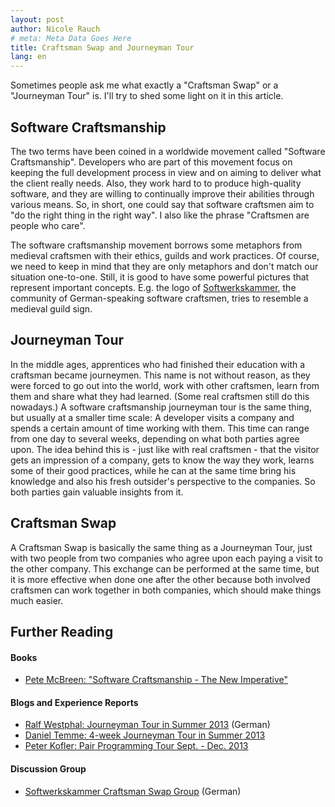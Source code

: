```yaml
---
layout: post
author: Nicole Rauch
# meta: Meta Data Goes Here
title: Craftsman Swap and Journeyman Tour
lang: en
---
```


Sometimes people ask me what exactly a "Craftsman Swap" or a "Journeyman Tour" is. I'll try to shed some light on it in this article.

## Software Craftsmanship

The two terms have been coined in a worldwide movement called "Software Craftsmanship". Developers who are part of this movement focus on keeping the full development process in view and on aiming to deliver what the client really needs. Also, they work hard to to produce high-quality software, and they are willing to continually improve their abilities through various means. So, in short, one could say that software craftsmen aim to "do the right thing in the right way". I also like the phrase "Craftsmen are people who care".

The software craftsmanship movement borrows some metaphors from medieval craftsmen with their ethics, guilds and work practices. Of course, we need to keep in mind that they are only metaphors and don't match our situation one-to-one. Still, it is good to have some powerful pictures that represent important concepts. E.g. the logo of [Softwerkskammer](https://www.softwerkskammer.org), the community of German-speaking software craftsmen, tries to resemble a medieval guild sign.

## Journeyman Tour

In the middle ages, apprentices who had finished their education with a craftsman became journeymen. This name is not without reason, as they were forced to go out into the world, work with other craftsmen, learn from them and share what they had learned. (Some real craftsmen still do this nowadays.) A software craftsmanship journeyman tour is the same thing, but usually at a smaller time scale: A developer visits a company and spends a certain amount of time working with them. This time can range from one day to several weeks, depending on what both parties agree upon. The idea behind this is - just like with real craftsmen - that the visitor gets an impression of a company, gets to know the way they work, learns some of their good practices, while he can at the same time bring his knowledge and also his fresh outsider's perspective to the companies. So both parties gain valuable insights from it.

## Craftsman Swap

A Craftsman Swap is basically the same thing as a Journeyman Tour, just with two people from two companies who agree upon each paying a visit to the other company. This exchange can be performed at the same time, but it is more effective when done one after the other because both involved craftsmen can work together in both companies, which should make things much easier.


## Further Reading

#### Books

* [Pete McBreen: "Software Craftsmanship - The New Imperative"](https://www.amazon.com/Software-Craftsmanship-Imperative-Pete-McBreen/dp/0201733862/)

#### Blogs and Experience Reports

* [Ralf Westphal: Journeyman Tour in Summer 2013](http://www.dotnetpro.de/Grafix/OnlineArticles/westphal_walz.pdf) (German)
* [Daniel Temme: 4-week Journeyman Tour in Summer 2013](http://danieltemme.blogspot.de/2013/08/journeyman-weeks.html)
* [Peter Kofler: Pair Programming Tour Sept. - Dec. 2013](http://blog.code-cop.org/2013/08/my-craftsmanship-tour.html)

#### Discussion Group

* [Softwerkskammer Craftsman Swap Group](http://www.softwerkskammer.org/groups/craftsmanswap) (German)